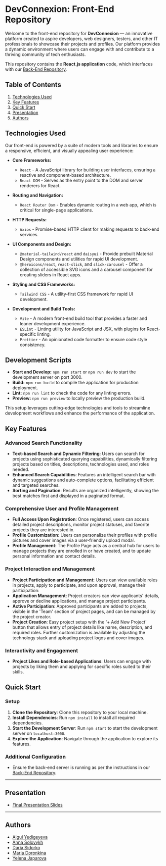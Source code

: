# DevConnexion: Front-End Repository

Welcome to the front-end repository for **DevConnexion** — an innovative platform created to aspire developers, web designers, testers, and other IT professionals to showcase their projects and profiles. Our platform provides a dynamic environment where users can engage with and contribute to a thriving community of tech enthusiasts.

This repository contains the **React.js application** code, which interfaces with our [Back-End Repository](https://github.com/Code-the-Dream-School/ffprac-team1-back/).


## Table of Contents

1. [Technologies Used](#technologies-used)
2. [Key Features](#key-features)
3. [Quick Start](#quick-start)
4. [Presentation](#presentation)
5. [Authors](#authors)

## Technologies Used

Our front-end is powered by a suite of modern tools and libraries to ensure a responsive, efficient, and visually appealing user experience:

- **Core Frameworks:**
  - `React` - A JavaScript library for building user interfaces, ensuring a reactive and component-based architecture.
  - `React DOM` - Serves as the entry point to the DOM and server renderers for React.

- **Routing and Navigation:**
  - `React Router Dom` - Enables dynamic routing in a web app, which is critical for single-page applications.

- **HTTP Requests:**
  - `Axios` - Promise-based HTTP client for making requests to back-end services.

- **UI Components and Design:**
  - `@material-tailwind/react` and `daisyui` - Provide prebuilt Material Design components and utilities for rapid UI development.
  - `@heroicons/react`, `react-slick`, and `slick-carousel` - Offer a collection of accessible SVG icons and a carousel component for creating sliders in React apps.

- **Styling and CSS Frameworks:**
  - `Tailwind CSS` - A utility-first CSS framework for rapid UI development.

- **Development and Build Tools:**
  - `Vite` - A modern front-end build tool that provides a faster and leaner development experience.
  - `ESLint` - Linting utility for JavaScript and JSX, with plugins for React-specific linting.
  - `Prettier` - An opinionated code formatter to ensure code style consistency.

## Development Scripts

- **Start and Develop:** `npm run start` or `npm run dev` to start the development server on port 3000.
- **Build:** `npm run build` to compile the application for production deployment.
- **Lint:** `npm run lint` to check the code for any linting errors.
- **Preview:** `npm run preview` to locally preview the production build.

This setup leverages cutting-edge technologies and tools to streamline development workflows and enhance the performance of the application.

## Key Features

### Advanced Search Functionality
- **Text-based Search and Dynamic Filtering**: Users can search for projects using sophisticated querying capabilities, dynamically filtering projects based on titles, descriptions, technologies used, and roles needed.
- **Enhanced Search Capabilities**: Features an intelligent search bar with dynamic suggestions and auto-complete options, facilitating efficient and targeted searches.
- **Sorting and Pagination**: Results are organized intelligently, showing the best matches first and displayed in a paginated format.
<!-- <p align="center">
  <img width="800" alt="Screenshot 2024-04-28 at 12 12 43" src="https://github.com/Code-the-Dream-School/ffprac-team1-front/assets/114008959/a592535d-14da-42db-93db-d3937df91a51">
  <img width="800" alt="Screenshot 2024-04-28 at 12 14 24" src="https://github.com/Code-the-Dream-School/ffprac-team1-front/assets/114008959/35b7c316-fc83-4d36-84f1-a9c3839daeee">
</p> -->

### Comprehensive User and Profile Management

- **Full Access Upon Registration**: Once registered, users can access detailed project descriptions, monitor project statuses, and favorite projects they are interested in.
- **Profile Customization**: Users can personalize their profiles with profile pictures and cover images via a user-friendly upload modal.
- **Profile Management**: The Profile Page acts as a central hub for users to manage projects they are enrolled in or have created, and to update personal information and contact details.

### Project Interaction and Management

- **Project Participation and Management**: Users can view available roles in projects, apply to participate, and upon approval, manage their participation:
- **Application Management**: Project creators can view applicants' details, approve or decline applications, and manage project participants.
- **Active Participation**: Approved participants are added to projects, visible in the 'Team' section of project pages, and can be managed by the project creator.
- **Project Creation**: Easy project setup with the '+ Add New Project' button that allows entry of project details like name, description, and required roles. Further customization is available by adjusting the technology stack and uploading project logos and cover images.

### Interactivity and Engagement

- **Project Likes and Role-based Applications**: Users can engage with projects by liking them and applying for specific roles suited to their skills.

## Quick Start

### Setup

1. **Clone the Repository**: Clone this repository to your local machine.
2. **Install Dependencies**: Run `npm install` to install all required dependencies.
3. **Start the Development Server**: Run `npm start` to start the development server on `localhost:3000`.
4. **Explore the Application**: Navigate through the application to explore its features.

### Additional Configuration

- Ensure the back-end server is running as per the instructions in our [Back-End Repository](https://github.com/Code-the-Dream-School/ffprac-team1-back/).

---
## Presentation
- [Final Presentation Slides](https://docs.google.com/presentation/d/1tA_GcsecgXUW9qjkVMYCg9VqmwJCWgsn/edit#slide=id.p2)

---

## Authors

- [Aigul Yedigeyeva](https://github.com/AigulY)
- [Anna Solovykh](https://github.com/AnnaSolovykh)
- [Daria Sidorko](https://github.com/DariaSidorko)
- [Maria Doronkina](https://github.com/mariyador)
- [Yelena Japarova](https://github.com/DYA13)
